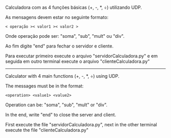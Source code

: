 Calculadora com as 4 funções básicas (+, -, *, ÷) utilizando UDP.

As mensagens devem estar no seguinte formato:
	
	< operação >< valor1 >< valor2 >

Onde operação pode ser: "soma", "sub", "mult" ou "div".

Ao fim digite "end" para fechar o servidor e cliente.

Para executar primeiro execute o arquivo "servidorCalculadora.py" e em seguida em outro terminal execute o arquivo "clienteCalculadora.py"

------------------------------------------

Calculator with 4 main functions (+, -, *, ÷) using UDP.

The messages must be in the format:

	<operation> <value1> <value2>

Operation can be: "soma", "sub", "mult" or "div".

In the end, write "end" to close the server and client.

First execute the file "servidorCalculadora.py", next in the other terminal execute the file "clienteCalculadora.py"